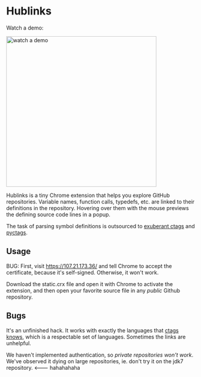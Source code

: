 # Hublinks

Watch a demo:

<a href="http://youtu.be/-Ncdiwa8plY"> <img src="https://raw.github.com/krithin/hublinks/master/static/screenshot.png" alt="watch a demo" height=400px></a>

Hublinks is a tiny Chrome extension that helps you explore GitHub repositories.
Variable names, function calls, typedefs, etc. are linked to their definitions in the
repository. Hovering over them with the mouse previews the defining source code
lines in a popup.

The task of parsing symbol definitions is outsourced to 
[exuberant ctags][ctags]
and
[pyctags](https://code.google.com/p/pyctags/).



## Usage

BUG: First, visit https://107.21.173.36/ and tell Chrome to accept the certificate,
because it's self-signed. Otherwise, it won't work.

Download the static.crx file and open it with Chrome to activate the extension, and 
then open your favorite source file in any _public_ Github repository.

## Bugs

It's an unfinished hack. It works with exactly the languages that 
[ctags knows](http://ctags.sourceforge.net/languages.html),
which is a respectable set of languages. Sometimes the links are unhelpful.

We haven't implemented authentication, so *private repositories won't work*.
We've observed it dying on large repositories, ie. don't try it
on the jdk7 repository. <--- hahahahaha

[ctags]: http://ctags.sourceforge.net/


